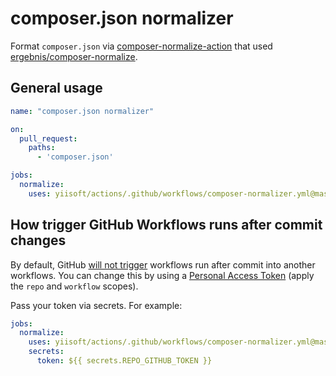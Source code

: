 # composer.json normalizer

Format `composer.json` via [composer-normalize-action](https://github.com/marketplace/actions/composer-normalize-action)
that used [ergebnis/composer-normalize](https://github.com/ergebnis/composer-normalize).

## General usage

```yml
name: "composer.json normalizer"

on:
  pull_request:
    paths:
      - 'composer.json'

jobs:
  normalize:
    uses: yiisoft/actions/.github/workflows/composer-normalizer.yml@master
```

## How trigger GitHub Workflows runs after commit changes

By default, GitHub
[will not trigger](https://docs.github.com/en/actions/security-guides/automatic-token-authentication#using-the-github_token-in-a-workflow)
workflows run after commit into another workflows. You can change this by using a
[Personal Access Token](https://docs.github.com/en/authentication/keeping-your-account-and-data-secure/managing-your-personal-access-tokens)
(apply the `repo` and `workflow` scopes).

Pass your token via secrets. For example:

```yml
jobs:
  normalize:
    uses: yiisoft/actions/.github/workflows/composer-normalizer.yml@master
    secrets:
      token: ${{ secrets.REPO_GITHUB_TOKEN }}
```
